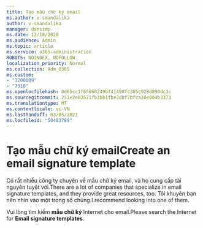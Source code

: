 ```yaml
---
title: Tạo mẫu chữ ký email
ms.author: v-smandalika
author: v-smandalika
manager: dansimp
ms.date: 12/18/2020
ms.audience: Admin
ms.topic: article
ms.service: o365-administration
ROBOTS: NOINDEX, NOFOLLOW
localization_priority: Normal
ms.collection: Adm_O365
ms.custom:
- "1200009"
- "7310"
ms.openlocfilehash: 0d65cc1f65860249bf41490fc305c928d890dc3c
ms.sourcegitcommit: 251e2e82571fb3bb1fbe3dbf7bfca30e004b3373
ms.translationtype: MT
ms.contentlocale: vi-VN
ms.lasthandoff: 03/05/2021
ms.locfileid: "50483789"
---
```

# <a name="create-an-email-signature-template"></a><span data-ttu-id="d09e5-102">Tạo mẫu chữ ký email</span><span class="sxs-lookup"><span data-stu-id="d09e5-102">Create an email signature template</span></span>

<span data-ttu-id="d09e5-103">Có rất nhiều công ty chuyên về mẫu chữ ký email, và họ cung cấp tài nguyên tuyệt vời.</span><span class="sxs-lookup"><span data-stu-id="d09e5-103">There are a lot of companies that specialize in email signature templates, and they provide great resources, too.</span></span> <span data-ttu-id="d09e5-104">Tôi khuyên bạn nên nhìn vào một trong số chúng.</span><span class="sxs-lookup"><span data-stu-id="d09e5-104">I recommend looking into one of them.</span></span>

<span data-ttu-id="d09e5-105">Vui lòng tìm kiếm **mẫu chữ ký** Internet cho email.</span><span class="sxs-lookup"><span data-stu-id="d09e5-105">Please search the Internet for **Email signature templates**.</span></span>
